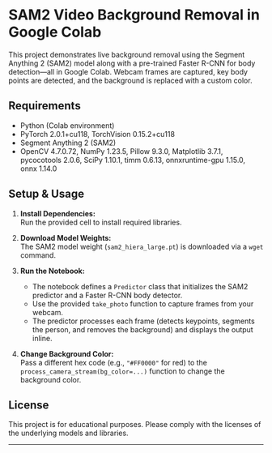 # SAM2 Video Background Removal in Google Colab

This project demonstrates live background removal using the Segment Anything 2 (SAM2) model along with a pre-trained Faster R-CNN for body detection—all in Google Colab. Webcam frames are captured, key body points are detected, and the background is replaced with a custom color.

## Requirements

- Python (Colab environment)
- PyTorch 2.0.1+cu118, TorchVision 0.15.2+cu118
- Segment Anything 2 (SAM2)
- OpenCV 4.7.0.72, NumPy 1.23.5, Pillow 9.3.0, Matplotlib 3.7.1, pycocotools 2.0.6, SciPy 1.10.1, timm 0.6.13, onnxruntime-gpu 1.15.0, onnx 1.14.0

## Setup & Usage

1. **Install Dependencies:**  
   Run the provided cell to install required libraries.

2. **Download Model Weights:**  
   The SAM2 model weight (`sam2_hiera_large.pt`) is downloaded via a `wget` command.

3. **Run the Notebook:**  
   - The notebook defines a `Predictor` class that initializes the SAM2 predictor and a Faster R-CNN body detector.
   - Use the provided `take_photo` function to capture frames from your webcam.
   - The predictor processes each frame (detects keypoints, segments the person, and removes the background) and displays the output inline.

4. **Change Background Color:**  
   Pass a different hex code (e.g., `"#FF0000"` for red) to the `process_camera_stream(bg_color=...)` function to change the background color.

## License

This project is for educational purposes. Please comply with the licenses of the underlying models and libraries.

---
